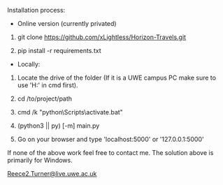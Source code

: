 Installation process:

- Online version (currently privated)
1. git clone https://github.com/xLightless/Horizon-Travels.git

2. pip install -r requirements.txt

- Locally:
1. Locate the drive of the folder (If it is a UWE campus PC make sure to use 'H:' in cmd first).

2. cd /to/project/path

3. cmd /k "python\Scripts\activate.bat"

4. (python3 || py) [-m] main.py

5. Go on your browser and type 'localhost:5000' or '127.0.0.1:5000'

If none of the above work feel free to contact me. The solution above is primarily for Windows.

Reece2.Turner@live.uwe.ac.uk